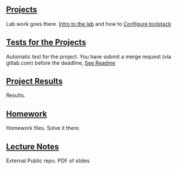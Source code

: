 ## [Projects](Projects)

Lab work goes there. [Intro to the lab](Info/00_Intro.pptx) and how to [Configure toolstack](Info/01_howtoUseTools.pptx) 

## [Tests for the Projects](Tests)

Automatic test for the project. You have submit a merge request (via gitlab.com) before the deadline, [See Readme](Tests/README)

## [Project Results](Runlogs)

Results.

## [Homework](Homework)

Homework files. Solve it there.

## [Lecture Notes](https://ceunican.github.io/aos/) 

External Public repo. PDF of slides
